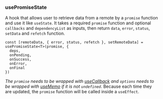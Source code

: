 ### usePromiseState

A hook that allows user to retrieve data from a remote by a `promise` function and use it like `useState`. It takes a required `promise` function and optional `callbacks` and `dependencyList` as inputs, then return `data`, `error`, `status`, `setData` and `refetch` function.

```tsx
const [remoteData, { error, status, refetch }, setRemoteData] = usePromiseState<T>(promise, {
  deps,
  onPending,
  onSuccess,
  onError,
  onFinal
})
```
_The `promise` needs to be wrapped with [useCallback](https://reactjs.org/docs/hooks-reference.html#usecallback) and `options` needs to be wrapped with [useMemo](https://reactjs.org/docs/hooks-reference.html#usememo) if it is not `undefined`_. Because each time they are updated, the `promise` function will be called inside a `useEffect`.
